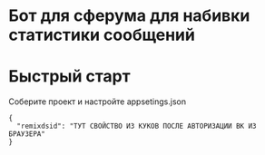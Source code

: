 # Бот для сферума для набивки статистики сообщений 


# Быстрый старт
Соберите проект и настройте appsetings.json
```
{
  "remixdsid": "ТУТ СВОЙСТВО ИЗ КУКОВ ПОСЛЕ АВТОРИЗАЦИИ ВК ИЗ БРАУЗЕРА"
}
```

